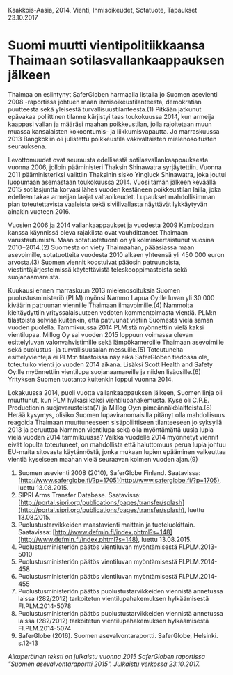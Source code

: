 Kaakkois-Aasia, 2014, Vienti, Ihmisoikeudet, Sotatuote, Tapaukset
23.10.2017


# Suomi muutti vientipolitiikkaansa Thaimaan sotilasvallankaappauksen jälkeen

Thaimaa on esiintynyt SaferGloben harmaalla listalla jo Suomen asevienti 2008 -raportissa johtuen maan ihmisoikeustilanteesta, demokratian puutteesta sekä yleisestä turvallisuustilanteesta.(1) Pitkään jatkunut epävakaa poliittinen tilanne kärjistyi taas toukokuussa 2014, kun armeija kaappasi vallan ja määräsi maahan poikkeustilan, jolla rajoitetaan muun muassa kansalaisten kokoontumis- ja liikkumisvapautta. Jo marraskuussa 2013 Bangkokiin oli julistettu poikkeustila väkivaltaisten mielenosoitusten seurauksena.
 
Levottomuudet ovat seurausta edellisestä sotilasvallankaappauksesta vuonna 2006, jolloin pääministeri Thaksin Shinawatra syrjäytettiin. Vuonna 2011 pääministeriksi valittiin Thaksinin sisko Yingluck Shinawatra, joka joutui luopumaan asemastaan toukokuussa 2014. Vuosi tämän jälkeen keväällä 2015 sotilasjuntta korvasi lähes vuoden kestäneen poikkeustilan lailla, joka edelleen takaa armeijan laajat valtaoikeudet. Lupaukset mahdollisimman pian toteutettavista vaaleista sekä siviilivallasta näyttävät lykkäytyvän ainakin vuoteen 2016.
 
Vuosien 2006 ja 2014 vallankaappaukset ja vuodesta 2009 Kambodzan kanssa käynnissä oleva rajakiista ovat vauhdittaneet Thaimaan varustautumista. Maan sotatuotetuonti on yli kolminkertaistunut vuosina 2010−2014.(2) Suomesta on viety Thaimaahan, pääasiassa maan asevoimille, sotatuotteita vuodesta 2010 alkaen yhteensä yli 450 000 euron arvosta.(3) Suomen viennit koostuivat pääosin patruunoista, viestintäjärjestelmissä käytettävistä teleskooppimastoista sekä suojanaamareista.
 
Kuukausi ennen marraskuun 2013 mielenosoituksia Suomen puolustusministeriö (PLM) myönsi Nammo Lapua Oy:lle luvan yli 30 000 kiväärin patruunan viennille Thaimaan ilmavoimille.(4) Nammolta kieltäydyttiin yrityssalaisuuteen vedoten kommentoimasta vientiä. PLM:n tilastoista selviää kuitenkin, että patruunat vietiin Suomesta vielä saman vuoden puolella. Tammikuussa 2014 PLM:stä myönnettiin vielä kaksi vientilupaa. Millog Oy sai vuoden 2015 loppuun voimassa olevan esittelyluvan valonvahvistimille sekä lämpökameroille Thaimaan asevoimille sekä puolustus- ja turvallisuusalan messuille.(5) Toteutuneita esittelyvientejä ei PLM:n tilastoissa näy eikä SaferGloben tiedossa ole, toteutuiko vienti jo vuoden 2014 aikana. Lisäksi Scott Health and Safety Oy:lle myönnettiin vientilupa suojanaamareille ja niiden lisäosille.(6) Yrityksen Suomen tuotanto kuitenkin loppui vuonna 2014.
 
Lokakuussa 2014, puoli vuotta vallankaappauksen jälkeen, Suomen linja oli muuttunut, kun PLM hylkäsi kaksi vientilupahakemusta. Kyse oli C.P.E. Productionin suojavarusteista(7) ja Millog Oy:n pimeännäkölaitteista.(8) Herää kysymys, olisiko Suomen lupaviranomaisilla pitänyt olla mahdollisuus reagoida Thaimaan muuttuneeseen sisäpoliittiseen tilanteeseen jo syksyllä 2013 ja peruuttaa Nammon vientilupa sekä olla myöntämättä uusia lupia vielä vuoden 2014 tammikuussa? Vaikka vuodelle 2014 myönnetyt viennit eivät lopulta toteutuneet, on mahdollista että haluttomuus perua lupia johtuu EU-maita sitovasta käytännöstä, jonka mukaan lupien epääminen vaikeuttaa vientiä kyseiseen maahan vielä seuraavan kolmen vuoden ajan.(9)
 
1. Suomen asevienti 2008 (2010), SaferGlobe Finland. Saatavissa: [http://www.saferglobe.fi/?p=1705](http://www.saferglobe.fi/?p=1705), luettu 13.08.2015.
2. SIPRI Arms Transfer Database. Saatavissa: [http://portal.sipri.org/publications/pages/transfer/splash](http://portal.sipri.org/publications/pages/transfer/splash), luettu 13.08.2015.
3. Puolustustarvikkeiden maastavienti maittain ja tuoteluokittain. Saatavissa: [http://www.defmin.fi/index.phtml?s=148](http://www.defmin.fi/index.phtml?s=148), luettu 13.08.2015.
4. Puolustusministeriön päätös vientiluvan myöntämisestä FI.PLM.2013-5010
5. Puolustusministeriön päätös vientiluvan myöntämisestä FI.PLM.2014-458
6. Puolustusministeriön päätös vientiluvan myöntämisestä Fl.PLM.2014-455
7. Puolustusministeriön päätös puolustustarvikkeiden viennistä annetussa laissa (282/2012) tarkoitetun vientilupahakemuksen hylkäämisestä FI.PLM.2014-5078
8. Puolustusministeriön päätös puolustustarvikkeiden viennistä annetussa laissa (282/2012) tarkoitetun vientilupahakemuksen hylkäämisestä FI.PLM.2014-5074
9. SaferGlobe (2016). Suomen asevalvontaraportti. SaferGlobe, Helsinki. s.12-13

*Alkuperäinen teksti on julkaistu vuonna 2015 SaferGloben raportissa "Suomen asevalvontaraportti 2015".
Julkaistu verkossa 23.10.2017.*